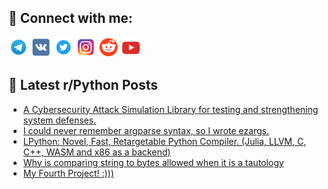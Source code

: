 ## 🔎 Connect with me:
[<img src="https://github.com/bullbesh/bullbesh/blob/main/images/Telegram.png" width="32" height="32" />](https://t.me/bullbesh)
[<img src="https://github.com/bullbesh/bullbesh/blob/main/images/VK.png" width="32" height="32" />](https://vk.com/bullbesh)
[<img src="https://github.com/bullbesh/bullbesh/blob/main/images/Twitter.png" width="32" height="32" />](https://twitter.com/bullbesh1)
[<img src="https://github.com/bullbesh/bullbesh/blob/main/images/Instagram.png" width="32" height="32" />](https://www.instagram.com/bullbesh)
[<img src="https://github.com/bullbesh/bullbesh/blob/main/images/Reddit.png" width="32" height="32" />](https://www.reddit.com/user/bullbesh)
[<img src="https://github.com/bullbesh/bullbesh/blob/main/images/YouTube.png" width="32" height="32" />](https://www.youtube.com/channel/UCtfjRs6uzgq5mfm8S06WTcg)

## 📕 Latest r/Python Posts
<!-- BLOG-POST-LIST:START -->
- [A Cybersecurity Attack Simulation Library for testing and strengthening system defenses.](https://www.reddit.com/r/Python/comments/15ctbvu/a_cybersecurity_attack_simulation_library_for/)
- [I could never remember argparse syntax, so I wrote ezargs.](https://www.reddit.com/r/Python/comments/15crx5a/i_could_never_remember_argparse_syntax_so_i_wrote/)
- [LPython: Novel, Fast, Retargetable Python Compiler. &lpar;Julia, LLVM, C, C++, WASM and x86 as a backend&rpar;](https://www.reddit.com/r/Python/comments/15cpc3l/lpython_novel_fast_retargetable_python_compiler/)
- [Why is comparing string to bytes allowed when it is a tautology](https://www.reddit.com/r/Python/comments/15cpaah/why_is_comparing_string_to_bytes_allowed_when_it/)
- [My Fourth Project! :&rpar;&rpar;&rpar;](https://www.reddit.com/r/Python/comments/15cp0nd/my_fourth_project/)
<!-- BLOG-POST-LIST:END -->
